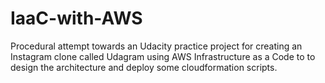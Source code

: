 # IaaC-with-AWS
Procedural attempt towards an Udacity practice project for creating an Instagram clone called Udagram using AWS Infrastructure as a Code to to design the architecture and deploy some cloudformation scripts.  
